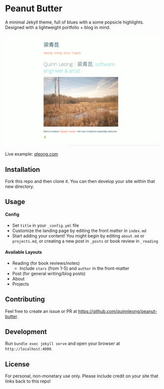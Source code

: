# Peanut Butter

A minimal Jekyll theme, full of blues with a some popsicle highlights. Designed with
a lightweight portfolio + blog in mind.

![](assets/images/example.png)

Live example: [qleong.com](https://qleong.com/)


## Installation

Fork this repo and then clone it. You can then develop your site within that new directory.

## Usage

#### Config
- Set `title` in your `_config.yml` file
- Customize the landing page by editing the front matter in `index.md`
- Start adding your content! You might begin by editing `about.md` or `projects.md`, or creating a new post in `_posts` or book review in `_reading`

#### Available Layouts
- Reading (for book reviews/notes)
  - Include `stars` (from 1-5) and `author` in the front-matter
- Post (for general writing/blog posts)
- About
- Projects

## Contributing

Feel free to create an issue or PR at https://github.com/quinnleong/peanut-butter.

## Development

Run `bundle exec jekyll serve` and open your browser at `http://localhost:4000`.

## License

For personal, non-monetary use only. Please include credit on your site that links back to this repo!
